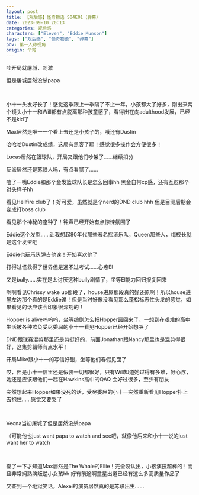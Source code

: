 ```yaml
---
layout: post
title: 【观后感】怪奇物语 S04E01（弹幕）
date: 2023-09-10 20:13
categories: 观后感
characters: ["Eleven", "Eddie Munson"]
tags: ["观后感", "怪奇物语", "弹幕"]
pov: 第一人称视角
origin: 个站
---
```


哇开局就屠城，刺激

但是屠城居然没杀papa

<br>

小十一头发好长了！感觉这季跟上一季隔了不止一年，小孩都大了好多，刚出来两个镜头小十一和Will都有点脱离那种孩童感了，看得出在向adulthood发展，已经不是kid了

Max居然是唯一一个看上去还是小孩子的，哦还有Dustin

哈哈哈Dustin改成绩，这局有黑客了耶！感觉很多操作会方便很多！

Lucas居然在篮球队，开局又跟他们吵架了……继续扣分

反派居然还是苏联人吗，有点看腻了……

嗑了一嘴Eddie和那个金发篮球队长是怎么回事hh 黑金自带cp感，还有互怼那个对头样子hh

看见Hellfire club了！好可爱，虽然就是个nerd的DND club hhh 但是目测后期会变成打boss club

看见那个神秘的座钟了！钟声已经开始有点惊悚氛围了

Eddie这个发型……让我想起80年代那些著名摇滚乐队，Queen那些人，梅校长就是这个发型吧

Eddie也玩乐队弹吉他诶！开始喜欢他了

打得过怪救得了世界但是通不过考试……心疼El

又是bully……实在是太讨厌这种bully剧情了，坐等El能力回归报复回来

啊啊看见Chrissy wake up那段了，house进屋那段真的好还原啊！所以house进屋左边那个真的是Eddie诶！但是当时好像没看见那么蓬松标志性头发的感觉，如果看见的话应该会印象很深刻的！

Hopper is alive呜呜呜，坐等编剧怎么把Hopper圆回来了，一想到在艰难的高中生活被各种欺负受尽委屈的小十一看见Hopper已经开始想哭了

DND跟球赛混剪那里还是剪挺好的，前面Jonathan跟Nancy那里也是混剪得很好，这集剪辑师有点水平！

开局Mike跟小十一的写信好甜，坐等他们春假见面了

哎，但是小十一信里还是假装一切都很好，只有Will知道她过得有多难，好心疼，她还是应该跟他们一起在Hawkins高中的QAQ 会好过很多，至少有朋友

突然想起来Hopper如果没死的话，受尽委屈的小十一突然重新看见Hopper扑上去抱住……感觉又要哭了

<br>

Vecna当初屠城了但是居然没杀papa

（可能他也just want papa to watch and see吧，就像他后来和小十一说的just want her to watch

<br>

查了一下才知道Max居然是The Whale的Ellie！完全没认出，小孩演技超棒的！而且非常娴熟演叛逆小女孩hh 好有前途啊童星出道已经有这么多高质量作品了

又查到一个地狱笑话，Alexei的演员居然真的是苏联出生……
